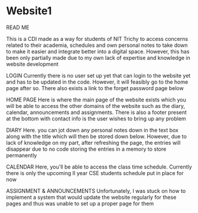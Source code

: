 # Website1
READ ME

This is a CDI made as a way for students of NIT Trichy to access concerns related to their academia, schedules and own personal notes to take down to make it easier and integrate better into a digital space. However, this has been only partially made due to my own lack of expertise and knowledge in website development

LOGIN
Currently there is no user set up yet that can login to the website yet and has to be updated in the code. However, it will feasibly go to the home page after so. There also exists a link to the forget password page below

HOME PAGE
Here is where the main page of the website exists which you will be able to access the other domains of the website such as the diary, calendar, announcements and assignments. There is also a footer present at the bottom with contact info is the user wishes to bring up any problem

DIARY
Here. you can jot down any personal notes down in the text box along with the title which will then be stored down below. However, due to lack of knowledge on my part, after refreshing the page, the entries will disappear due to no code storing the entries in a memory to store permanently 

CALENDAR
Here, you'll be able to access the class time schedule. Currently there is only the upcoming II year CSE students schedule put in place for now

ASSIGNMENT & ANNOUNCEMENTS
Unfortunately, I was stuck on how to implement a system that would update the website regularly for these pages and thus was unable to set up a proper page for them
